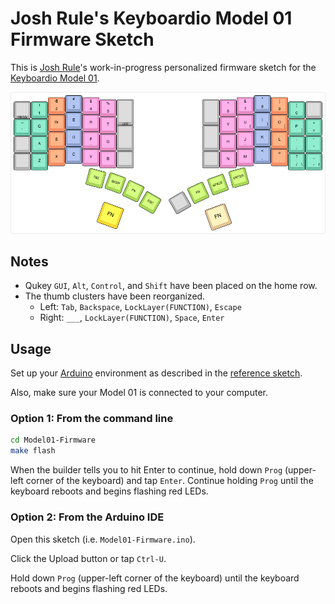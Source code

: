 # Josh Rule's Keyboardio Model 01 Firmware Sketch

This is [Josh Rule]'s work-in-progress personalized firmware sketch for the [Keyboardio Model 01].

[![Layout](img/layout.png)](http://www.keyboard-layout-editor.com/#/gists/38d7ebfc152cfd7bb670421d1cec8b38)

## Notes

- Qukey `GUI`, `Alt`, `Control`, and `Shift` have been placed on the home row.
- The thumb clusters have been reorganized.
  - Left: `Tab`, `Backspace`, `LockLayer(FUNCTION)`, `Escape`
  - Right: `___`, `LockLayer(FUNCTION)`, `Space`, `Enter`

## Usage

Set up your [Arduino] environment as described in the [reference sketch].

Also, make sure your Model 01 is connected to your computer.

### Option 1: From the command line

```sh
cd Model01-Firmware
make flash
```

When the builder tells you to hit Enter to continue, hold down `Prog` (upper-left corner of the keyboard) and tap `Enter`. Continue holding `Prog` until the keyboard reboots and begins flashing red LEDs.

### Option 2: From the Arduino IDE

Open this sketch (i.e. `Model01-Firmware.ino`).

Click the Upload button or tap `Ctrl-U`.

Hold down `Prog` (upper-left corner of the keyboard) until the keyboard reboots and begins flashing red LEDs.

[Josh Rule]: https://www.joshrule.com
           "Josh Rule"
[Keyboardio Model 01]: https://keyboard.io
           "Keyboardio"
[Arduino]: https://arduino.cc
           "Arduino"
[reference sketch]: https://github.com/keyboardio/Model01-Firmware
                    "GitHub - keyboardio/Model01-Firmware"
